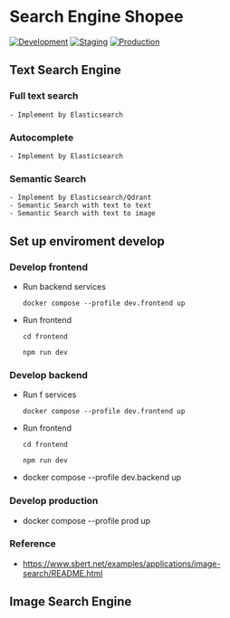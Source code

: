 # Search Engine Shopee
[![Development](https://github.com/vectornguyen76/search-engine-shopee/actions/workflows/development_pipeline.yml/badge.svg)](https://github.com/vectornguyen76/search-engine-shopee/actions/workflows/development_pipeline.yml)
[![Staging](https://github.com/vectornguyen76/search-engine-shopee/actions/workflows/staging_pipeline.yml/badge.svg)](https://github.com/vectornguyen76/search-engine-shopee/actions/workflows/staging_pipeline.yml)
[![Production](https://github.com/vectornguyen76/search-engine-shopee/actions/workflows/production_pipeline.yml/badge.svg)](https://github.com/vectornguyen76/search-engine-shopee/actions/workflows/production_pipeline.yml)

## Text Search Engine
### Full text search
    - Implement by Elasticsearch

### Autocomplete
    - Implement by Elasticsearch

### Semantic Search
    - Implement by Elasticsearch/Qdrant
    - Semantic Search with text to text
    - Semantic Search with text to image

## Set up enviroment develop
### Develop frontend
- Run backend services
    ```
    docker compose --profile dev.frontend up
    ```
- Run frontend
    ```
    cd frontend
    ```
    ```
    npm run dev
    ```
### Develop backend
- Run f services
    ```
    docker compose --profile dev.frontend up
    ```
- Run frontend
    ```
    cd frontend
    ```
    ```
    npm run dev
    ```
- docker compose --profile dev.backend up
### Develop production
- docker compose --profile prod up

### Reference 
- https://www.sbert.net/examples/applications/image-search/README.html

## Image Search Engine
